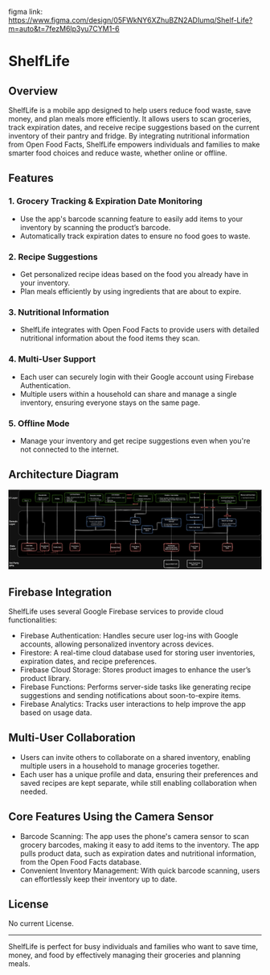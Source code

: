 figma link: https://www.figma.com/design/05FWkNY6XZhuBZN2ADIumq/Shelf-Life?m=auto&t=7fezM6lp3yu7CYM1-6

# ShelfLife

## Overview

ShelfLife is a mobile app designed to help users reduce food waste, save money, and plan meals more efficiently. It allows users to scan groceries, track expiration dates, and receive recipe suggestions based on the current inventory of their pantry and fridge. By integrating nutritional information from Open Food Facts, ShelfLife empowers individuals and families to make smarter food choices and reduce waste, whether online or offline.

## Features

### 1. Grocery Tracking & Expiration Date Monitoring
- Use the app's barcode scanning feature to easily add items to your inventory by scanning the product’s barcode.
- Automatically track expiration dates to ensure no food goes to waste.

### 2. Recipe Suggestions
- Get personalized recipe ideas based on the food you already have in your inventory.
- Plan meals efficiently by using ingredients that are about to expire.

### 3. Nutritional Information
- ShelfLife integrates with Open Food Facts to provide users with detailed nutritional information about the food items they scan.

### 4. Multi-User Support
- Each user can securely login with their Google account using Firebase Authentication.
- Multiple users within a household can share and manage a single inventory, ensuring everyone stays on the same page.

### 5. Offline Mode
- Manage your inventory and get recipe suggestions even when you're not connected to the internet.

## Architecture Diagram
![in docs/ArchitectureDiagram/ArchitectureDiagramPictureM3.png](https://github.com/commit-crimes/shelf-life/blob/main/docs/ArchitectureDiagram/ArchitectureDiagramPictureM3.png)

## Firebase Integration

ShelfLife uses several Google Firebase services to provide cloud functionalities:

- Firebase Authentication: Handles secure user log-ins with Google accounts, allowing personalized inventory across devices.
- Firestore: A real-time cloud database used for storing user inventories, expiration dates, and recipe preferences.
- Firebase Cloud Storage: Stores product images to enhance the user’s product library.
- Firebase Functions: Performs server-side tasks like generating recipe suggestions and sending notifications about soon-to-expire items.
- Firebase Analytics: Tracks user interactions to help improve the app based on usage data.

## Multi-User Collaboration

- Users can invite others to collaborate on a shared inventory, enabling multiple users in a household to manage groceries together.
- Each user has a unique profile and data, ensuring their preferences and saved recipes are kept separate, while still enabling collaboration when needed.

## Core Features Using the Camera Sensor

- Barcode Scanning: The app uses the phone's camera sensor to scan grocery barcodes, making it easy to add items to the inventory. The app pulls product data, such as expiration dates and nutritional information, from the Open Food Facts database.
- Convenient Inventory Management: With quick barcode scanning, users can effortlessly keep their inventory up to date.


## License

No current License.

---

ShelfLife is perfect for busy individuals and families who want to save time, money, and food by effectively managing their groceries and planning meals.
